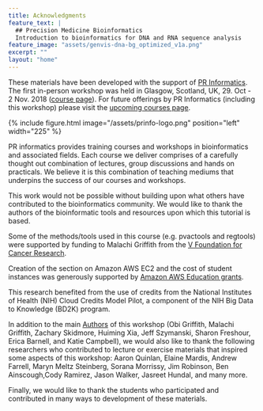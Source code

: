 ```yaml
---
title: Acknowledgments
feature_text: |
  ## Precision Medicine Bioinformatics
  Introduction to bioinformatics for DNA and RNA sequence analysis
feature_image: "assets/genvis-dna-bg_optimized_v1a.png"
excerpt: ""
layout: "home"
---
```


These materials have been developed with the support of [PR Informatics](https://www.prinformatics.com/). The first in-person workshop was held in Glasgow, Scotland, UK, 29. Oct - 2 Nov. 2018 ([course page](https://www.prinformatics.com/course/introduction-to-bioinformatics-for-dna-and-rna-sequence-analysis-ibdr01/)). For future offerings by PR Informatics (including this workshop) please visit the [upcoming courses page](https://www.prinformatics.com/courses/).

{% include figure.html image="/assets/prinfo-logo.png" position="left" width="225" %}

PR informatics provides training courses and workshops in bioinformatics and associated fields. Each course we deliver comprises of a carefully thought out combination of lectures, group discussions and hands on practicals. We believe it is this combination of teaching mediums that underpins the success of our courses and workshops.

This work would not be possible without building upon what others have contributed to the bioinformatics community. We would like to thank the authors of the bioinformatic tools and resources upon which this tutorial is based.

Some of the methods/tools used in this course (e.g. pvactools and regtools) were supported by funding to Malachi Griffith from the [V Foundation for Cancer Research](https://www.jimmyv.org/).

Creation of the section on Amazon AWS EC2 and the cost of student instances was generously supported by [Amazon AWS Education grants](http://aws.amazon.com/grants/).

This research benefited from the use of credits from the National Institutes of Health (NIH) Cloud Credits Model Pilot, a component of the NIH Big Data to Knowledge (BD2K) program.

In addition to the main [Authors](/authors) of this workshop (Obi Griffith, Malachi Griffith, Zachary Skidmore, Huiming Xia, Jeff Szymanski, Sharon Freshour, Erica Barnell, and Katie Campbell), we would also like to thank the following researchers who contributed to lecture or exercise materials that inspired some aspects of this workshop: Aaron Quinlan, Elaine Mardis, Andrew Farrell, Maryn Meltz Steinberg, Sorana Morrissy, Jim Robinson, Ben Ainscough,Cody Ramirez, Jason Walker, Jasreet Hundal, and many more.

Finally, we would like to thank the students who participated and contributed in many ways to development of these materials.
